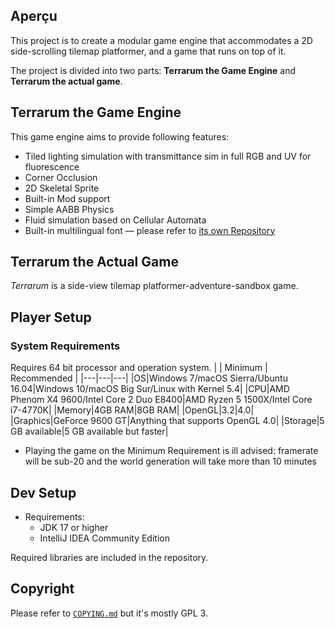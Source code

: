 ## Aperçu ##

This project is to create a modular game engine that accommodates a 2D side-scrolling tilemap platformer, and a game that runs on top of it.

The project is divided into two parts: **Terrarum the Game Engine** and **Terrarum the actual game**.

## Terrarum the Game Engine ##

This game engine aims to provide following features:

- Tiled lighting simulation with transmittance sim in full RGB and UV for fluorescence
- Corner Occlusion
- 2D Skeletal Sprite
- Built-in Mod support
- Simple AABB Physics
- Fluid simulation based on Cellular Automata
- Built-in multilingual font — please refer to [its own Repository](https://github.com/curioustorvald/Terrarum-sans-bitmap)

## Terrarum the Actual Game ##

*Terrarum* is a side-view tilemap platformer-adventure-sandbox game.

## Player Setup ##

### System Requirements ###
Requires 64 bit processor and operation system.
| | Minimum | Recommended |
|---|---|---|
|OS|Windows 7/macOS Sierra/Ubuntu 16.04|Windows 10/macOS Big Sur/Linux with Kernel 5.4|
|CPU|AMD Phenom X4 9600/Intel Core 2 Duo E8400|AMD Ryzen 5 1500X/Intel Core i7-4770K|
|Memory|4GB RAM|8GB RAM|
|OpenGL|3.2|4.0|
|Graphics|GeForce 9600 GT|Anything that supports OpenGL 4.0|
|Storage|5 GB available|5 GB available but faster|

- Playing the game on the Minimum Requirement is ill advised: framerate will be sub-20 and the world generation will take more than 10 minutes

## Dev Setup ##

- Requirements:
    - JDK 17 or higher
    - IntelliJ IDEA Community Edition

Required libraries are included in the repository.

## Copyright ##

Please refer to [```COPYING.md```](COPYING.md) but it's mostly GPL 3.
